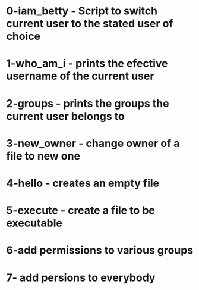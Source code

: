# 0-iam_betty - Script to switch current user to the stated user of choice
# 1-who_am_i - prints the efective username of the current user
# 2-groups - prints the groups the current user belongs to
# 3-new_owner - change owner of a file to new one
# 4-hello - creates an empty file
# 5-execute - create a file to be executable
# 6-add permissions to various groups
# 7- add persions to everybody


